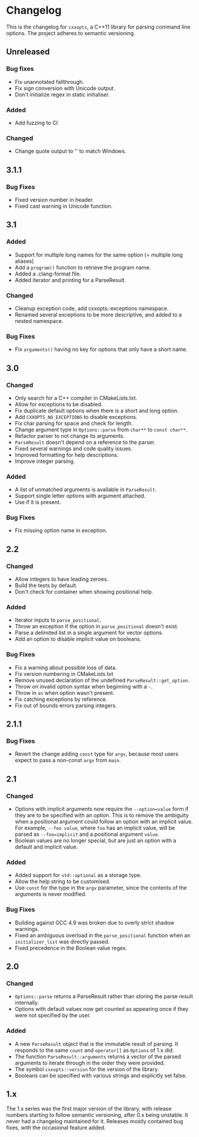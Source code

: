 # Changelog

This is the changelog for `cxxopts`, a C++11 library for parsing command line
options. The project adheres to semantic versioning.

## Unreleased

### Bug fixes

* Fix unannotated fallthrough.
* Fix sign conversion with Unicode output.
* Don't initialize regex in static initialiser.

### Added

* Add fuzzing to CI

### Changed

* Change quote output to '' to match Windows.

## 3.1.1

### Bug Fixes

* Fixed version number in header.
* Fixed cast warning in Unicode function.

## 3.1

### Added

* Support for multiple long names for the same option (= multiple long aliases)
* Add a `program()` function to retrieve the program name.
* Added a .clang-format file.
* Added iterator and printing for a ParseResult.

### Changed

* Cleanup exception code, add cxxopts::exceptions namespace.
* Renamed several exceptions to be more descriptive, and added to a nested namespace.

### Bug Fixes

* Fix `arguments()` having no key for options that only have a short name.

## 3.0

### Changed

* Only search for a C++ compiler in CMakeLists.txt.
* Allow for exceptions to be disabled.
* Fix duplicate default options when there is a short and long option.
* Add `CXXOPTS_NO_EXCEPTIONS` to disable exceptions.
* Fix char parsing for space and check for length.
* Change argument type in `Options::parse` from `char**` to `const char**`.
* Refactor parser to not change its arguments.
* `ParseResult` doesn't depend on a reference to the parser.
* Fixed several warnings and code quality issues.
* Improved formatting for help descriptions.
* Improve integer parsing.

### Added

* A list of unmatched arguments is available in `ParseResult`.
* Support single letter options with argument attached.
* Use <optional> if it is present.

### Bug Fixes

* Fix missing option name in exception.

## 2.2

### Changed

* Allow integers to have leading zeroes.
* Build the tests by default.
* Don't check for container when showing positional help.

### Added

* Iterator inputs to `parse_positional`.
* Throw an exception if the option in `parse_positional` doesn't exist.
* Parse a delimited list in a single argument for vector options.
* Add an option to disable implicit value on booleans.

### Bug Fixes

* Fix a warning about possible loss of data.
* Fix version numbering in CMakeLists.txt
* Remove unused declaration of the undefined `ParseResult::get_option`.
* Throw on invalid option syntax when beginning with a `-`.
* Throw in `as` when option wasn't present.
* Fix catching exceptions by reference.
* Fix out of bounds errors parsing integers.

## 2.1.1

### Bug Fixes

* Revert the change adding `const` type for `argv`, because most users expect
  to pass a non-const `argv` from `main`.

## 2.1

### Changed

* Options with implicit arguments now require the `--option=value` form if
  they are to be specified with an option. This is to remove the ambiguity
  when a positional argument could follow an option with an implicit value.
  For example, `--foo value`, where `foo` has an implicit value, will be
  parsed as `--foo=implicit` and a positional argument `value`.
* Boolean values are no longer special, but are just an option with a default
  and implicit value.

### Added

* Added support for `std::optional` as a storage type.
* Allow the help string to be customised.
* Use `const` for the type in the `argv` parameter, since the contents of the
  arguments is never modified.

### Bug Fixes

* Building against GCC 4.9 was broken due to overly strict shadow warnings.
* Fixed an ambiguous overload in the `parse_positional` function when an
  `initializer_list` was directly passed.
* Fixed precedence in the Boolean value regex.

## 2.0

### Changed

* `Options::parse` returns a ParseResult rather than storing the parse
  result internally.
* Options with default values now get counted as appearing once if they
  were not specified by the user.

### Added

* A new `ParseResult` object that is the immutable result of parsing. It
  responds to the same `count` and `operator[]` as `Options` of 1.x did.
* The function `ParseResult::arguments` returns a vector of the parsed
  arguments to iterate through in the order they were provided.
* The symbol `cxxopts::version` for the version of the library.
* Booleans can be specified with various strings and explicitly set false.

## 1.x

The 1.x series was the first major version of the library, with release numbers
starting to follow semantic versioning, after 0.x being unstable.  It never had
a changelog maintained for it. Releases mostly contained bug fixes, with the
occasional feature added.
